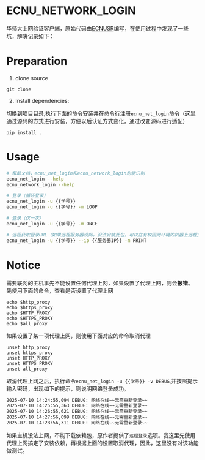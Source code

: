 # ECNU_NETWORK_LOGIN

华师大上网验证客户端，原始代码由[ECNUSR](https://github.com/ECNUSR/ecnu_network_login)编写，在使用过程中发现了一些坑，解决记录如下：

# Preparation
1. clone source
```
git clone 
```

2. Install dependencies:

切换到项目目录,执行下面的命令安装并在命令行注册`ecnu_net_login`命令（这里通过源码的方式进行安装，方便以后认证方式变化，通过改变源码进行适配）
```
pip install .
```

# Usage

```bash
# 帮助文档，ecnu_net_login和ecnu_network_login均能识别
ecnu_net_login --help
ecnu_network_login --help

# 登录（循环登录）
ecnu_net_login -u {{学号}}
ecnu_net_login -u {{学号}} -m LOOP

# 登录（仅一次）
ecnu_net_login -u {{学号}} -m ONCE

# 远程获取登录URL（如果远程服务器没网，没法安装此包，可以在有校园网环境的机器上远程支持获取URL，然后在服务器上wget该URL）
ecnu_net_login -u {{学号}} --ip {{服务器IP}} -m PRINT
```
# Notice

需要联网的主机事先不能设置任何代理上网，如果设置了代理上网，则会**报错**。
先使用下面的命令，查看是否设置了代理上网
```
echo $http_proxy
echo $https_proxy
echo $HTTP_PROXY
echo $HTTPS_PROXY
echo $all_proxy

```
   如果设置了某一项代理上网，则使用下面对应的命令取消代理
```
unset http_proxy
unset https_proxy
unset HTTP_PROXY
unset HTTPS_PROXY
unset all_proxy
```

取消代理上网之后，执行命令`ecnu_net_login -u {{学号}} -v DEBUG`,并按照提示输入密码，出现如下的提示，则说明网络登录成功。
```bash
2025-07-10 14:24:55,094 DEBUG: 网络在线~~无需重新登录~~
2025-07-10 14:25:55,363 DEBUG: 网络在线~~无需重新登录~~
2025-07-10 14:26:55,621 DEBUG: 网络在线~~无需重新登录~~
2025-07-10 14:27:56,099 DEBUG: 网络在线~~无需重新登录~~
2025-07-10 14:28:56,311 DEBUG: 网络在线~~无需重新登录~~

```
如果主机没法上网，不能下载依赖包，原作者提供了`远程登录`选项。我这里先使用代理上网搞定了安装依赖，再根据上面的设置取消代理，因此，这里没有对该功能做测试。
